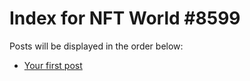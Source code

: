 # Index for NFT World #8599
Posts will be displayed in the order below:

- [Your first post](./001-first.md)

